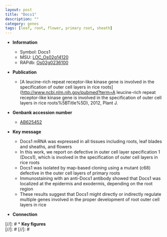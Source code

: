 ```yaml
---
layout: post
title: "Docs1"
description: ""
category: genes
tags: [leaf, root, flower, primary root, sheath]
---
```


* **Information**  
    + Symbol: Docs1  
    + MSU: [LOC_Os02g14120](http://rice.plantbiology.msu.edu/cgi-bin/ORF_infopage.cgi?orf=LOC_Os02g14120)  
    + RAPdb: [Os02g0236100](http://rapdb.dna.affrc.go.jp/viewer/gbrowse_details/irgsp1?name=Os02g0236100)  

* **Publication**  
    + [A leucine-rich repeat receptor-like kinase gene is involved in the specification of outer cell layers in rice roots](http://www.ncbi.nlm.nih.gov/pubmed?term=A leucine-rich repeat receptor-like kinase gene is involved in the specification of outer cell layers in rice roots%5BTitle%5D), 2012, Plant J.

* **Genbank accession number**  
    + [AB625452](http://www.ncbi.nlm.nih.gov/nuccore/AB625452)

* **Key message**  
    + Docs1 mRNA was expressed in all tissues including roots, leaf blades and sheaths, and flowers
    + In this work, we report on defective in outer cell layer specification 1 (Docs1), which is involved in the specification of outer cell layers in rice roots
    + Docs1 was isolated by map-based cloning using a mutant (c68) defective in the outer cell layers of primary roots
    + Immunostaining with an anti-Docs1 antibody showed that Docs1 was localized at the epidermis and exodermis, depending on the root region
    + These results suggest that Docs1 might directly or indirectly regulate multiple genes involved in the proper development of root outer cell layers in rice

* **Connection**  

[//]: # * **Key figures**  
[//]: # 
[//]: # 
